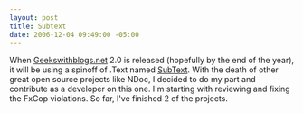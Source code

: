 ```yaml
---
layout: post
title: Subtext
date: 2006-12-04 09:49:00 -05:00
---
```


When [Geekswithblogs.net](http://www.geekswithblogs.net/) 2.0 is released (hopefully by the end of the year), it will be using a spinoff of .Text named [SubText](http://www.subtextproject.com). With the death of other great open source projects like NDoc, I decided to do my part and contribute as a developer on this one. I'm starting with reviewing and fixing the FxCop violations. So far, I've finished 2 of the projects.
